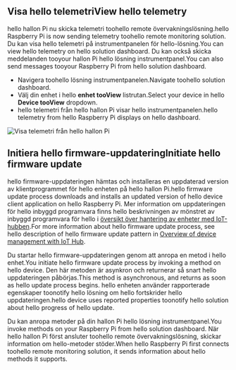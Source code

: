 ## <a name="view-hello-telemetry"></a><span data-ttu-id="27834-101">Visa hello telemetri</span><span class="sxs-lookup"><span data-stu-id="27834-101">View hello telemetry</span></span>

<span data-ttu-id="27834-102">hello hallon Pi nu skicka telemetri toohello remote övervakningslösning.</span><span class="sxs-lookup"><span data-stu-id="27834-102">hello Raspberry Pi is now sending telemetry toohello remote monitoring solution.</span></span> <span data-ttu-id="27834-103">Du kan visa hello telemetri på instrumentpanelen för hello-lösning.</span><span class="sxs-lookup"><span data-stu-id="27834-103">You can view hello telemetry on hello solution dashboard.</span></span> <span data-ttu-id="27834-104">Du kan också skicka meddelanden tooyour hallon Pi hello lösning instrumentpanel.</span><span class="sxs-lookup"><span data-stu-id="27834-104">You can also send messages tooyour Raspberry Pi from hello solution dashboard.</span></span>

- <span data-ttu-id="27834-105">Navigera toohello lösning instrumentpanelen.</span><span class="sxs-lookup"><span data-stu-id="27834-105">Navigate toohello solution dashboard.</span></span>
- <span data-ttu-id="27834-106">Välj din enhet i hello **enhet tooView** listrutan.</span><span class="sxs-lookup"><span data-stu-id="27834-106">Select your device in hello **Device tooView** dropdown.</span></span>
- <span data-ttu-id="27834-107">hello telemetri från hello hallon Pi visar hello instrumentpanelen.</span><span class="sxs-lookup"><span data-stu-id="27834-107">hello telemetry from hello Raspberry Pi displays on hello dashboard.</span></span>

![Visa telemetri från hello hallon Pi][img-telemetry-display]

## <a name="initiate-hello-firmware-update"></a><span data-ttu-id="27834-109">Initiera hello firmware-uppdatering</span><span class="sxs-lookup"><span data-stu-id="27834-109">Initiate hello firmware update</span></span>

<span data-ttu-id="27834-110">hello firmware-uppdateringen hämtas och installeras en uppdaterad version av klientprogrammet för hello enheten på hello hallon Pi.</span><span class="sxs-lookup"><span data-stu-id="27834-110">hello firmware update process downloads and installs an updated version of hello device client application on hello Raspberry Pi.</span></span> <span data-ttu-id="27834-111">Mer information om uppdateringen för hello inbyggd programvara finns hello beskrivningen av mönstret av inbyggd programvara för hello i [översikt över hantering av enheter med IoT-hubben][lnk-update-pattern].</span><span class="sxs-lookup"><span data-stu-id="27834-111">For more information about hello firmware update process, see hello description of hello firmware update pattern in [Overview of device management with IoT Hub][lnk-update-pattern].</span></span>

<span data-ttu-id="27834-112">Du startar hello firmware-uppdateringen genom att anropa en metod i hello enhet.</span><span class="sxs-lookup"><span data-stu-id="27834-112">You initiate hello firmware update process by invoking a method on hello device.</span></span> <span data-ttu-id="27834-113">Den här metoden är asynkron och returnerar så snart hello uppdateringen påbörjas.</span><span class="sxs-lookup"><span data-stu-id="27834-113">This method is asynchronous, and returns as soon as hello update process begins.</span></span> <span data-ttu-id="27834-114">hello enheten använder rapporterade egenskaper toonotify hello lösning om hello fortskrider hello uppdateringen.</span><span class="sxs-lookup"><span data-stu-id="27834-114">hello device uses reported properties toonotify hello solution about hello progress of hello update.</span></span>

<span data-ttu-id="27834-115">Du kan anropa metoder på din hallon Pi hello lösning instrumentpanel.</span><span class="sxs-lookup"><span data-stu-id="27834-115">You invoke methods on your Raspberry Pi from hello solution dashboard.</span></span> <span data-ttu-id="27834-116">När hello hallon Pi först ansluter toohello remote övervakningslösning, skickar information om hello-metoder stöder.</span><span class="sxs-lookup"><span data-stu-id="27834-116">When hello Raspberry Pi first connects toohello remote monitoring solution, it sends information about hello methods it supports.</span></span> 

[img-telemetry-display]: media/iot-suite-raspberry-pi-kit-view-telemetry-advanced/telemetry.png
[lnk-update-pattern]: ../articles/iot-hub/iot-hub-device-management-overview.md
